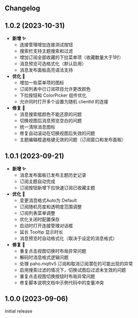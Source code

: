 Changelog
--

## 1.0.2 (2023-10-31)

* **新增 ✨**
    * 连接管理增加连接测试按钮
    * 搜索栏支持主题搜索和过滤
    * 增加订阅全部收藏的下拉菜单项（收藏数量大于1时）
    * 消息预览可选格式化（默认启用）
    * 消息发布面板高亮语法支持
* **优化 🙌**
    * 增加一些菜单项的图标
    * 订阅列表中已订阅项目允许更改颜色
    * 下拉按钮和 ColorPicker 组件优化
    * 允许同时打开多个设置为随机 clientId 的连接
* **修复 🐛**
    * 消息搜索框颜色不能还原的问题
    * 切换视图后消息预览空白的问题
    * 统一清除消息图标
    * 修复自动滚动在切换视图后失效的问题
    * 主题编辑框退格键无效的问题（订阅窗口和发布面板）

## 1.0.1 (2023-09-21)

* **新增 ✨**
    * 消息发布面板已发布主题历史记录
    * 订阅主题自动完成
    * 订阅按钮新增下拉快速订阅已收藏主题
* **优化 🙌**
    * 变更消息格式Auto为 Default
    * 订阅随机亮度和透明度范围调整
    * 订阅列表菜单调整
    * 优化关闭时配置保存
    * 启动时打开连接管理对话框
    * 延长 Tooltip 显示时长
    * 消息预览时自动格式化（取决于设定的消息格式）
* **修复 🐛**
    * 重复点击视图切换时布局异常问题
    * 解码时消息格式逻辑问题
    * 处理 paho.mqttv5 订阅和取消订阅潜在的可能出现的异常
    * 启用搜索过滤的情况下，切换试图后过滤未生效的问题
    * 重复点击视图切换按钮时布局异常问题
    * 修复脚本说明文档中示例代码中的变量冲突

## 1.0.0 (2023-09-06)

Initial release

